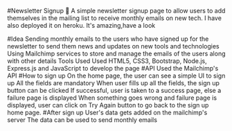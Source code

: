 #Newsletter Signup
📰 A simple newsletter signup page to allow users to add themselves in the mailing list to receive monthly emails on new tech. I have also deployed it on heroku. It's amazing,have a look 

#Idea
Sending monthly emails to the users who have signed up for the newsletter to send them news and updates on new tools and technologies
Using Mailchimp services to store and manage the emails of the users along with other details
Tools Used
Used HTML5, CSS3, Bootstrap, Node.js, Express.js and JavaScript to develop the page
#API
Used the Mailchimp's API
#How to sign up
On the home page, the user can see a simple UI to sign up
All the fields are mandatory
When user fills up all the fields, the sign up button can be clicked
If successful, user is taken to a success page, else a failure page is displayed
When something goes wrong and failure page is displayed, user can click on Try Again button to go back to the sign up home page.
#After sign up
User's data gets added on the mailchimp's server
The data can be used to send monthly emails
